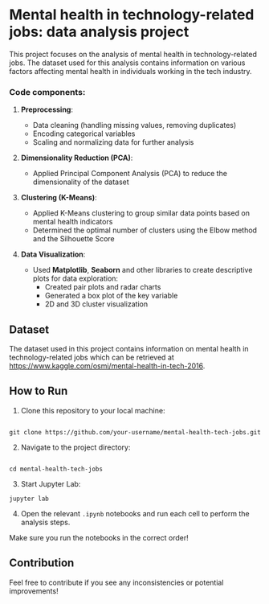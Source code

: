 # Mental health in technology-related jobs: data analysis project

This project focuses on the analysis of mental health in technology-related jobs. 
The dataset used for this analysis contains information on various factors affecting mental health in individuals working in the tech industry. 

### Code components:

1.  **Preprocessing**:

    -   Data cleaning (handling missing values, removing duplicates)
    -   Encoding categorical variables
    -   Scaling and normalizing data for further analysis
    
2.  **Dimensionality Reduction (PCA)**:

    -   Applied Principal Component Analysis (PCA) to reduce the dimensionality of the dataset
    
3.  **Clustering (K-Means)**:

    -   Applied K-Means clustering to group similar data points based on mental health indicators
    -   Determined the optimal number of clusters using the Elbow method and the Silhouette Score
  
4.  **Data Visualization**:

    -   Used **Matplotlib**, **Seaborn** and other libraries to create descriptive plots for data exploration:
        -   Created pair plots and radar charts
        -   Generated a box plot of the key variable
        -   2D and 3D cluster visualization
     


Dataset
-------

The dataset used in this project contains information on mental health in technology-related jobs which can be retrieved at https://www.kaggle.com/osmi/mental-health-in-tech-2016.



How to Run
----------

1.  Clone this repository to your local machine:

```

git clone https://github.com/your-username/mental-health-tech-jobs.git
```

2.  Navigate to the project directory:

```

cd mental-health-tech-jobs
```

3. Start Jupyter Lab:
```
jupyter lab
```

4. Open the relevant `.ipynb` notebooks and run each cell to perform the analysis steps.

Make sure you run the notebooks in the correct order!

## Contribution

Feel free to contribute if you see any inconsistencies or potential improvements!
